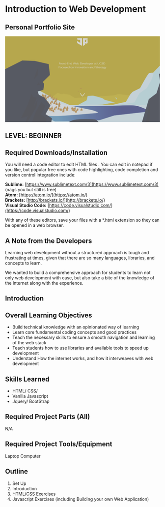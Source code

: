 # Introduction to Web Development
## Personal Portfolio Site

<img src="images/portfolio.png" alt="Portfolio Pic">

## LEVEL: BEGINNER

## Required Downloads/Installation

You will need a code editor to edit HTML files . You can edit in notepad if you like, but popular free ones with code highlighting, code completion and version control integration include:

**Sublime:**				[https://www.sublimetext.com/3](https://www.sublimetext.com/3) (nags you but still is free) <br>
**Atom:** 					[https://atom.io/](https://atom.io/) <br>
**Brackets:** 				[http://brackets.io/](http://brackets.io/) <br>
**Visual Studio Code:** 	[https://code.visualstudio.com/](https://code.visualstudio.com/) <br>

With any of these editors, save your files with a *.html extension so they can be opened in a web browser.

## A Note from the Developers

Learning web development without a structured approach is tough and frustrating at times, given that there are so many languages, libraries, and concepts to learn.

We wanted to build a comprehensive approach for students to learn not only web development with ease, but also take a bite of the knowledge of the internet along with the experience.

## Introduction

## Overall Learning Objectives
* Build technical knowledge with an opinionated way of learning
* Learn core fundamental coding concepts and good practices
* Teach the necessary skills to ensure a smooth navigation and learning of the web stack
* Teach students how to use libraries and available tools to speed up development
* Understand How the internet works, and how it interweaves with web development

## Skills Learned
* HTML/ CSS/
* Vanilla Javascript
* Jquery/ BootStrap

## Required Project Parts (All)
N/A

## Required Project Tools/Equipment
Laptop Computer

## Outline
1. Set Up
2. Introduction
2. HTML/CSS Exercises
3. Javascript Exercises (including Building your own Web Application)

